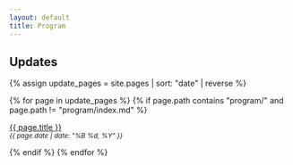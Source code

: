 ```yaml
---
layout: default
title: Program
---
```


## Updates

<div markdown="0">

{% assign update_pages = site.pages | sort: "date" | reverse %}

{% for page in update_pages %}
  {% if page.path contains "program/" and page.path != "program/index.md" %}
    <p>
      <a href="{{ page.url }}">{{ page.title }}</a><br>
      <small><em>{{ page.date | date: "%B %d, %Y" }}</em></small>
    </p>
  {% endif %}
{% endfor %}

</div>
